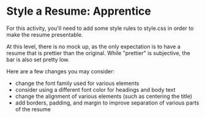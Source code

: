 # Style a Resume: Apprentice

For this activity, you'll need to add some style rules to style.css in order to make the resume presentable.

At this level, there is no mock up, as the only expectation is to have a resume that is prettier than the original. While "prettier" is subjective, the bar is also set pretty low. 

Here are a few changes you may consider:
- change the font family used for various elements
- consider using a different font color for headings and 
  body text
- change the alignment of various elements (such as
  centering the title)
- add borders, padding, and margin to improve separation   of various parts of the resume
